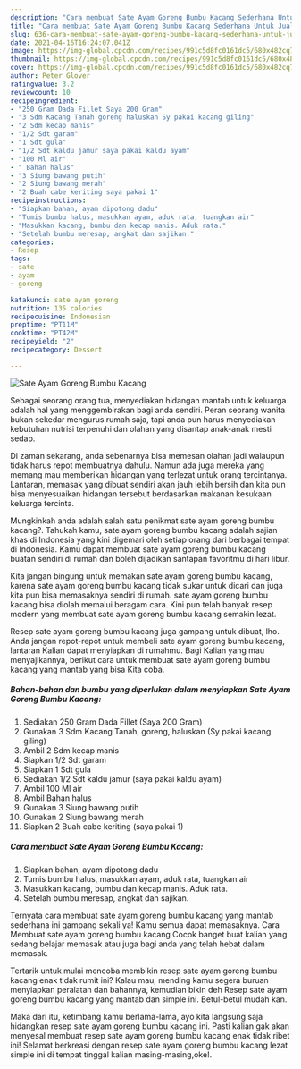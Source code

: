 ```yaml
---
description: "Cara membuat Sate Ayam Goreng Bumbu Kacang Sederhana Untuk Jualan"
title: "Cara membuat Sate Ayam Goreng Bumbu Kacang Sederhana Untuk Jualan"
slug: 636-cara-membuat-sate-ayam-goreng-bumbu-kacang-sederhana-untuk-jualan
date: 2021-04-16T16:24:07.041Z
image: https://img-global.cpcdn.com/recipes/991c5d8fc0161dc5/680x482cq70/sate-ayam-goreng-bumbu-kacang-foto-resep-utama.jpg
thumbnail: https://img-global.cpcdn.com/recipes/991c5d8fc0161dc5/680x482cq70/sate-ayam-goreng-bumbu-kacang-foto-resep-utama.jpg
cover: https://img-global.cpcdn.com/recipes/991c5d8fc0161dc5/680x482cq70/sate-ayam-goreng-bumbu-kacang-foto-resep-utama.jpg
author: Peter Glover
ratingvalue: 3.2
reviewcount: 10
recipeingredient:
- "250 Gram Dada Fillet Saya 200 Gram"
- "3 Sdm Kacang Tanah goreng haluskan Sy pakai kacang giling"
- "2 Sdm kecap manis"
- "1/2 Sdt garam"
- "1 Sdt gula"
- "1/2 Sdt kaldu jamur saya pakai kaldu ayam"
- "100 Ml air"
- " Bahan halus"
- "3 Siung bawang putih"
- "2 Siung bawang merah"
- "2 Buah cabe keriting saya pakai 1"
recipeinstructions:
- "Siapkan bahan, ayam dipotong dadu"
- "Tumis bumbu halus, masukkan ayam, aduk rata, tuangkan air"
- "Masukkan kacang, bumbu dan kecap manis. Aduk rata."
- "Setelah bumbu meresap, angkat dan sajikan."
categories:
- Resep
tags:
- sate
- ayam
- goreng

katakunci: sate ayam goreng 
nutrition: 135 calories
recipecuisine: Indonesian
preptime: "PT11M"
cooktime: "PT42M"
recipeyield: "2"
recipecategory: Dessert

---
```



![Sate Ayam Goreng Bumbu Kacang](https://img-global.cpcdn.com/recipes/991c5d8fc0161dc5/680x482cq70/sate-ayam-goreng-bumbu-kacang-foto-resep-utama.jpg)

Sebagai seorang orang tua, menyediakan hidangan mantab untuk keluarga adalah hal yang menggembirakan bagi anda sendiri. Peran seorang  wanita bukan sekedar mengurus rumah saja, tapi anda pun harus menyediakan kebutuhan nutrisi terpenuhi dan olahan yang disantap anak-anak mesti sedap.

Di zaman  sekarang, anda sebenarnya bisa memesan olahan jadi walaupun tidak harus repot membuatnya dahulu. Namun ada juga mereka yang memang mau memberikan hidangan yang terlezat untuk orang tercintanya. Lantaran, memasak yang dibuat sendiri akan jauh lebih bersih dan kita pun bisa menyesuaikan hidangan tersebut berdasarkan makanan kesukaan keluarga tercinta. 



Mungkinkah anda adalah salah satu penikmat sate ayam goreng bumbu kacang?. Tahukah kamu, sate ayam goreng bumbu kacang adalah sajian khas di Indonesia yang kini digemari oleh setiap orang dari berbagai tempat di Indonesia. Kamu dapat membuat sate ayam goreng bumbu kacang buatan sendiri di rumah dan boleh dijadikan santapan favoritmu di hari libur.

Kita jangan bingung untuk memakan sate ayam goreng bumbu kacang, karena sate ayam goreng bumbu kacang tidak sukar untuk dicari dan juga kita pun bisa memasaknya sendiri di rumah. sate ayam goreng bumbu kacang bisa diolah memalui beragam cara. Kini pun telah banyak resep modern yang membuat sate ayam goreng bumbu kacang semakin lezat.

Resep sate ayam goreng bumbu kacang juga gampang untuk dibuat, lho. Anda jangan repot-repot untuk membeli sate ayam goreng bumbu kacang, lantaran Kalian dapat menyiapkan di rumahmu. Bagi Kalian yang mau menyajikannya, berikut cara untuk membuat sate ayam goreng bumbu kacang yang mantab yang bisa Kita coba.

<!--inarticleads1-->

##### Bahan-bahan dan bumbu yang diperlukan dalam menyiapkan Sate Ayam Goreng Bumbu Kacang:

1. Sediakan 250 Gram Dada Fillet (Saya 200 Gram)
1. Gunakan 3 Sdm Kacang Tanah, goreng, haluskan (Sy pakai kacang giling)
1. Ambil 2 Sdm kecap manis
1. Siapkan 1/2 Sdt garam
1. Siapkan 1 Sdt gula
1. Sediakan 1/2 Sdt kaldu jamur (saya pakai kaldu ayam)
1. Ambil 100 Ml air
1. Ambil  Bahan halus
1. Gunakan 3 Siung bawang putih
1. Gunakan 2 Siung bawang merah
1. Siapkan 2 Buah cabe keriting (saya pakai 1)




<!--inarticleads2-->

##### Cara membuat Sate Ayam Goreng Bumbu Kacang:

1. Siapkan bahan, ayam dipotong dadu
1. Tumis bumbu halus, masukkan ayam, aduk rata, tuangkan air
1. Masukkan kacang, bumbu dan kecap manis. Aduk rata.
1. Setelah bumbu meresap, angkat dan sajikan.




Ternyata cara membuat sate ayam goreng bumbu kacang yang mantab sederhana ini gampang sekali ya! Kamu semua dapat memasaknya. Cara Membuat sate ayam goreng bumbu kacang Cocok banget buat kalian yang sedang belajar memasak atau juga bagi anda yang telah hebat dalam memasak.

Tertarik untuk mulai mencoba membikin resep sate ayam goreng bumbu kacang enak tidak rumit ini? Kalau mau, mending kamu segera buruan menyiapkan peralatan dan bahannya, kemudian bikin deh Resep sate ayam goreng bumbu kacang yang mantab dan simple ini. Betul-betul mudah kan. 

Maka dari itu, ketimbang kamu berlama-lama, ayo kita langsung saja hidangkan resep sate ayam goreng bumbu kacang ini. Pasti kalian gak akan menyesal membuat resep sate ayam goreng bumbu kacang enak tidak ribet ini! Selamat berkreasi dengan resep sate ayam goreng bumbu kacang lezat simple ini di tempat tinggal kalian masing-masing,oke!.

